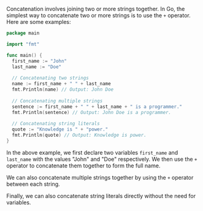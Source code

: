 Concatenation involves joining two or more strings together. In Go, the simplest way to concatenate two or more strings is to use the `+` operator. Here are some examples:

```go
package main

import "fmt"

func main() {
  first_name := "John"
  last_name := "Doe"
  
  // Concatenating two strings
  name := first_name + " " + last_name
  fmt.Println(name) // Output: John Doe
  
  // Concatenating multiple strings
  sentence := first_name + " " + last_name + " is a programmer."
  fmt.Println(sentence) // Output: John Doe is a programmer.
  
  // Concatenating string literals
  quote := "Knowledge is " + "power."
  fmt.Println(quote) // Output: Knowledge is power.
}
```

In the above example, we first declare two variables `first_name` and `last_name` with the values "John" and "Doe" respectively. We then use the `+` operator to concatenate them together to form the full name.

We can also concatenate multiple strings together by using the `+` operator between each string. 

Finally, we can also concatenate string literals directly without the need for variables.